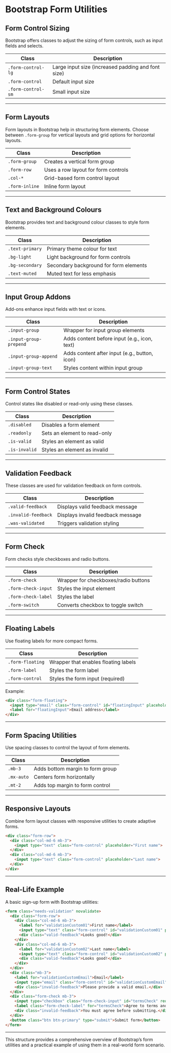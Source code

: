 
# Bootstrap Form Utilities

## Form Control Sizing

Bootstrap offers classes to adjust the sizing of form controls, such as input fields and selects.

| Class               | Description                                     |
|---------------------|-------------------------------------------------|
| `.form-control-lg`  | Large input size (increased padding and font size) |
| `.form-control`     | Default input size                              |
| `.form-control-sm`  | Small input size                                |

---

## Form Layouts

Form layouts in Bootstrap help in structuring form elements. Choose between `.form-group` for vertical layouts and grid options for horizontal layouts.

| Class                | Description                              |
|----------------------|------------------------------------------|
| `.form-group`        | Creates a vertical form group            |
| `.form-row`          | Uses a row layout for form controls      |
| `.col-*`             | Grid-based form control layout           |
| `.form-inline`       | Inline form layout                       |

---

## Text and Background Colours

Bootstrap provides text and background colour classes to style form elements.

| Class                 | Description                                  |
|-----------------------|----------------------------------------------|
| `.text-primary`       | Primary theme colour for text               |
| `.bg-light`           | Light background for form controls          |
| `.bg-secondary`       | Secondary background for form elements      |
| `.text-muted`         | Muted text for less emphasis                |

---

## Input Group Addons

Add-ons enhance input fields with text or icons.

| Class                | Description                                         |
|----------------------|-----------------------------------------------------|
| `.input-group`       | Wrapper for input group elements                    |
| `.input-group-prepend` | Adds content before input (e.g., icon, text)      |
| `.input-group-append` | Adds content after input (e.g., button, icon)      |
| `.input-group-text`  | Styles content within input group                   |

---

## Form Control States

Control states like disabled or read-only using these classes.

| Class               | Description                              |
|---------------------|------------------------------------------|
| `.disabled`         | Disables a form element                 |
| `.readonly`         | Sets an element to read-only            |
| `.is-valid`         | Styles an element as valid              |
| `.is-invalid`       | Styles an element as invalid            |

---

## Validation Feedback

These classes are used for validation feedback on form controls.

| Class               | Description                              |
|---------------------|------------------------------------------|
| `.valid-feedback`   | Displays valid feedback message         |
| `.invalid-feedback` | Displays invalid feedback message       |
| `.was-validated`    | Triggers validation styling             |

---

## Form Check

Form checks style checkboxes and radio buttons.

| Class               | Description                              |
|---------------------|------------------------------------------|
| `.form-check`       | Wrapper for checkboxes/radio buttons    |
| `.form-check-input` | Styles the input element                |
| `.form-check-label` | Styles the label                        |
| `.form-switch`      | Converts checkbox to toggle switch      |

---

## Floating Labels

Use floating labels for more compact forms.

| Class               | Description                              |
|---------------------|------------------------------------------|
| `.form-floating`    | Wrapper that enables floating labels    |
| `.form-label`       | Styles the form label                   |
| `.form-control`     | Styles the form input (required)        |

Example:

```html
<div class="form-floating">
  <input type="email" class="form-control" id="floatingInput" placeholder="name@example.com">
  <label for="floatingInput">Email address</label>
</div>
```

---

## Form Spacing Utilities

Use spacing classes to control the layout of form elements.

| Class                | Description                               |
|----------------------|-------------------------------------------|
| `.mb-3`              | Adds bottom margin to form group         |
| `.mx-auto`           | Centers form horizontally                |
| `.mt-2`              | Adds top margin to form control          |

---

## Responsive Layouts

Combine form layout classes with responsive utilities to create adaptive forms.

```html
<div class="form-row">
  <div class="col-md-6 mb-3">
    <input type="text" class="form-control" placeholder="First name">
  </div>
  <div class="col-md-6 mb-3">
    <input type="text" class="form-control" placeholder="Last name">
  </div>
</div>
```

---

## Real-Life Example

A basic sign-up form with Bootstrap utilities:

```html
<form class="needs-validation" novalidate>
  <div class="form-row">
    <div class="col-md-6 mb-3">
      <label for="validationCustom01">First name</label>
      <input type="text" class="form-control" id="validationCustom01" placeholder="First name" required>
      <div class="valid-feedback">Looks good!</div>
    </div>
    <div class="col-md-6 mb-3">
      <label for="validationCustom02">Last name</label>
      <input type="text" class="form-control" id="validationCustom02" placeholder="Last name" required>
      <div class="valid-feedback">Looks good!</div>
    </div>
  </div>
  <div class="mb-3">
    <label for="validationCustomEmail">Email</label>
    <input type="email" class="form-control" id="validationCustomEmail" placeholder="you@example.com" required>
    <div class="invalid-feedback">Please provide a valid email.</div>
  </div>
  <div class="form-check mb-3">
    <input type="checkbox" class="form-check-input" id="termsCheck" required>
    <label class="form-check-label" for="termsCheck">Agree to terms and conditions</label>
    <div class="invalid-feedback">You must agree before submitting.</div>
  </div>
  <button class="btn btn-primary" type="submit">Submit form</button>
</form>
```

---

This structure provides a comprehensive overview of Bootstrap’s form utilities and a practical example of using them in a real-world form scenario.